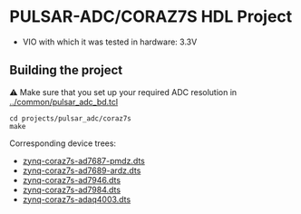 <!-- no_build_example, no_no_os-->

# PULSAR-ADC/CORAZ7S HDL Project

- VIO with which it was tested in hardware: 3.3V

## Building the project

:warning: Make sure that you set up your required ADC resolution in [../common/pulsar_adc_bd.tcl](../common/pulsar_adc_bd.tcl)

```
cd projects/pulsar_adc/coraz7s
make
```

Corresponding device trees:

- [zynq-coraz7s-ad7687-pmdz.dts](https://github.com/analogdevicesinc/linux/blob/main/arch/arm/boot/dts/xilinx/zynq-coraz7s-ad7687-pmdz.dts)
- [zynq-coraz7s-ad7689-ardz.dts](https://github.com/analogdevicesinc/linux/blob/main/arch/arm/boot/dts/xilinx/zynq-coraz7s-ad7689-ardz.dts)
- [zynq-coraz7s-ad7946.dts](https://github.com/analogdevicesinc/linux/blob/main/arch/arm/boot/dts/xilinx/zynq-coraz7s-ad7946.dts)
- [zynq-coraz7s-ad7984.dts](https://github.com/analogdevicesinc/linux/blob/main/arch/arm/boot/dts/xilinx/zynq-coraz7s-ad7984.dts)
- [zynq-coraz7s-adaq4003.dts](https://github.com/analogdevicesinc/linux/blob/main/arch/arm/boot/dts/xilinx/zynq-coraz7s-adaq4003.dts)
